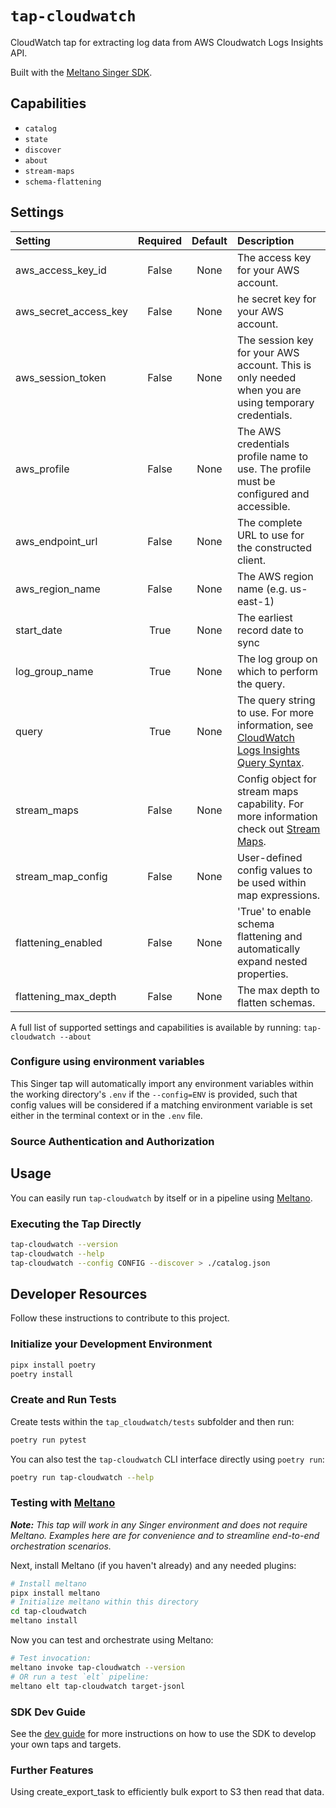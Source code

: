 # `tap-cloudwatch`

CloudWatch tap for extracting log data from AWS Cloudwatch Logs Insights API.

Built with the [Meltano Singer SDK](https://sdk.meltano.com).

## Capabilities

* `catalog`
* `state`
* `discover`
* `about`
* `stream-maps`
* `schema-flattening`

## Settings

| Setting              | Required | Default | Description |
|:---------------------|:--------:|:-------:|:------------|
| aws_access_key_id    | False    | None    | The access key for your AWS account. |
| aws_secret_access_key| False    | None    | he secret key for your AWS account. |
| aws_session_token    | False    | None    | The session key for your AWS account. This is only needed when you are using temporary credentials. |
| aws_profile          | False    | None    | The AWS credentials profile name to use. The profile must be configured and accessible. |
| aws_endpoint_url     | False    | None    | The complete URL to use for the constructed client. |
| aws_region_name      | False    | None    | The AWS region name (e.g. us-east-1)  |
| start_date           | True     | None    | The earliest record date to sync |
| log_group_name       | True     | None    | The log group on which to perform the query. |
| query                | True     | None    | The query string to use. For more information, see [CloudWatch Logs Insights Query Syntax](https://docs.aws.amazon.com/AmazonCloudWatch/latest/logs/CWL_QuerySyntax.html). |
| stream_maps          | False    | None    | Config object for stream maps capability. For more information check out [Stream Maps](https://sdk.meltano.com/en/latest/stream_maps.html). |
| stream_map_config    | False    | None    | User-defined config values to be used within map expressions. |
| flattening_enabled   | False    | None    | 'True' to enable schema flattening and automatically expand nested properties. |
| flattening_max_depth | False    | None    | The max depth to flatten schemas. |

A full list of supported settings and capabilities is available by running: `tap-cloudwatch --about`

### Configure using environment variables

This Singer tap will automatically import any environment variables within the working directory's
`.env` if the `--config=ENV` is provided, such that config values will be considered if a matching
environment variable is set either in the terminal context or in the `.env` file.

### Source Authentication and Authorization

<!--
Developer TODO: If your tap requires special access on the source system, or any special authentication requirements, provide those here.
-->

## Usage

You can easily run `tap-cloudwatch` by itself or in a pipeline using [Meltano](https://meltano.com/).

### Executing the Tap Directly

```bash
tap-cloudwatch --version
tap-cloudwatch --help
tap-cloudwatch --config CONFIG --discover > ./catalog.json
```

## Developer Resources

Follow these instructions to contribute to this project.

### Initialize your Development Environment

```bash
pipx install poetry
poetry install
```

### Create and Run Tests

Create tests within the `tap_cloudwatch/tests` subfolder and
  then run:

```bash
poetry run pytest
```

You can also test the `tap-cloudwatch` CLI interface directly using `poetry run`:

```bash
poetry run tap-cloudwatch --help
```

### Testing with [Meltano](https://www.meltano.com)

_**Note:** This tap will work in any Singer environment and does not require Meltano.
Examples here are for convenience and to streamline end-to-end orchestration scenarios._

<!--
Developer TODO:
Your project comes with a custom `meltano.yml` project file already created. Open the `meltano.yml` and follow any "TODO" items listed in
the file.
-->

Next, install Meltano (if you haven't already) and any needed plugins:

```bash
# Install meltano
pipx install meltano
# Initialize meltano within this directory
cd tap-cloudwatch
meltano install
```

Now you can test and orchestrate using Meltano:

```bash
# Test invocation:
meltano invoke tap-cloudwatch --version
# OR run a test `elt` pipeline:
meltano elt tap-cloudwatch target-jsonl
```

### SDK Dev Guide

See the [dev guide](https://sdk.meltano.com/en/latest/dev_guide.html) for more instructions on how to use the SDK to
develop your own taps and targets.

### Further Features

Using create_export_task to efficiently bulk export to S3 then read that data.
